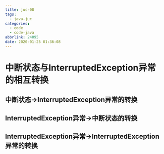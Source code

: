 ```yaml
---
title: juc-08
tags:
  - java-juc
categories:
  - code
  - code-java
abbrlink: 24095
date: 2020-01-25 01:36:08
---
```

# 中断状态与InterruptedException异常的相互转换

## 中断状态->InterruptedException异常的转换

## InterruptedException异常->中断状态的转换

## InterruptedException异常->InterruptedException异常的转换
